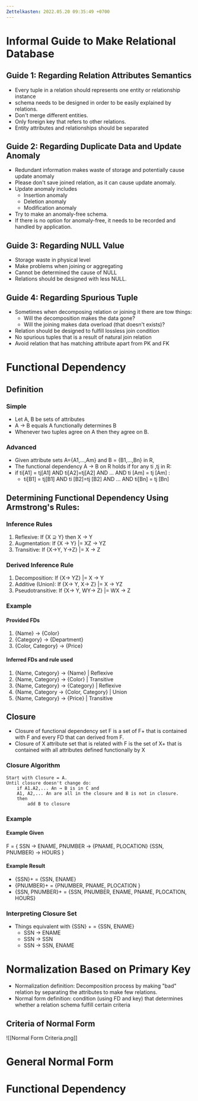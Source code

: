 ```yaml
---
Zettelkasten: 2022.05.20 09:35:49 +0700
---
```

# Informal Guide to Make Relational Database
## Guide 1: Regarding Relation Attributes Semantics
* Every tuple in a relation should represents one entity or relationship instance
* schema needs to be designed in order to be easily explained by relations.
* Don't merge different entities.
* Only foreign key that refers to other relations.
* Entity attributes and relationships should be separated

## Guide 2: Regarding Duplicate Data and Update Anomaly
* Redundant information makes waste of storage and potentially cause update anomaly
* Please don't save joined relation, as it can cause update anomaly.
* Update anomaly includes
	* Insertion anomaly
	* Deletion anomaly
	* Modification anomaly
* Try to make an anomaly-free schema.
* If there is no option for anomaly-free, it needs to be recorded and handled by application. 

## Guide 3: Regarding NULL Value
* Storage waste in physical level
* Make problems when joining or aggregating
* Cannot be determined the cause of NULL
* Relations should be designed with less NULL.

## Guide 4: Regarding Spurious Tuple
* Sometimes when decomposing relation or joining it there are tow things:
	* Will the decomposition makes the data gone?
	* Will the joining makes data overload (that doesn't exists)?
* Relation should be designed to fulfill lossless join condition
* No spurious tuples that is a result of natural join relation
* Avoid relation that has matching attribute apart from PK and FK

# Functional Dependency
## Definition
### Simple
* Let A, B be sets of attributes
* A → B equals A functionally determines B
* Whenever two tuples agree on A then they agree on B.

### Advanced
* Given attribute sets A={A1,...,Am} and B = {B1,...,Bn} in R,
* The functional dependency A → B on R holds if for any ti ,tj in R:
* if ti[A1] = tj[A1] AND ti[A2]=tj[A2] AND ... AND ti [Am] = tj [Am] :
	* ti[B1] = tj[B1] AND ti [B2]=tj [B2] AND ... AND ti[Bn] = tj [Bn]

## Determining Functional Dependency Using Armstrong's Rules:
### Inference Rules
1. Reflexive: If {X ⊇ Y} then X → Y
2. Augmentation: If {X → Y} |= XZ → YZ
3. Transitive: If {X→Y, Y→Z} |= X → Z

### Derived Inference Rule
1. Decomposition: If {X→ YZ} |= X → Y
2. Additive (Union): If {X→ Y, X→ Z} |= X → YZ
3. Pseudotransitive: If {X→ Y, WY→ Z} |= WX → Z

### Example
#### Provided FDs
1. {Name} → {Color}
2. {Category} → {Department}
3. {Color, Category} → {Price}

#### Inferred FDs and rule used
1. {Name, Category} → {Name} | Reflexive
2. {Name, Category} → {Color} | Transitive
3. {Name, Category} → {Category} | Reflexive
4. {Name, Category → {Color, Category} | Union
5. {Name, Category} → {Price} | Transitive

## Closure
* Closure of functional dependency set F is a set of F+ that is contained with F and every FD that can derived from F.
* Closure of X attribute set that is related with F is the set of X+ that is contained with all attributes defined functionally by X

### Closure Algorithm
```
Start with Closure = A.
Until closure doesn't change do:
	if A1.A2,... An → B is in C and
	A1, A2,... An are all in the closure and B is not in closure.
	then
		add B to closure
```

### Example
#### Example Given
F = 
{
	SSN → ENAME,
	PNUMBER → {PNAME, PLOCATION}
	{SSN, PNUMBER} → HOURS
}
#### Example Result
*  {SSN}+ = {SSN, ENAME}  
*  {PNUMBER}+ = {PNUMBER, PNAME, PLOCATION }  
*  {SSN, PNUMBER}+ = {SSN, PNUMBER, ENAME, PNAME, PLOCATION, HOURS}

### Interpreting Closure Set
* Things equivalent with {SSN} + = {SSN, ENAME}
	* SSN → ENAME
	* SSN → SSN
	* SSN → SSN, ENAME

# Normalization Based on Primary Key
* Normalization definition: Decomposition process by making "bad" relation by separating the attributes to make few relations.
* Normal form definition: condition (using FD and key) that determines whether a relation schema fulfill certain criteria
## Criteria of Normal Form
![[Normal Form Criteria.png]]
# General Normal Form
# Functional Dependency